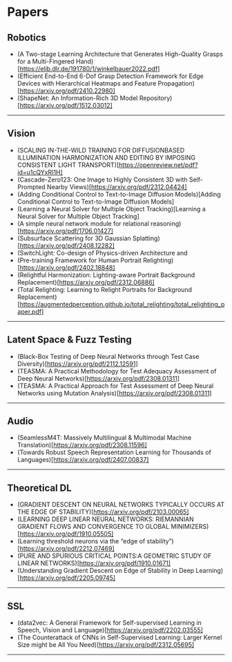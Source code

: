 # Papers

## Robotics
- (A Two-stage Learning Architecture that Generates High-Quality Grasps for a Multi-Fingered Hand)[https://elib.dlr.de/191780/1/winkelbauer2022.pdf]
- (Efficient End-to-End 6-Dof Grasp Detection Framework for Edge Devices with Hierarchical Heatmaps and Feature Propagation)[https://arxiv.org/pdf/2410.22980]
- (ShapeNet: An Information-Rich 3D Model Repository)[https://arxiv.org/pdf/1512.03012]

---

## Vision
- (SCALING IN-THE-WILD TRAINING FOR DIFFUSIONBASED ILLUMINATION HARMONIZATION AND EDITING BY IMPOSING CONSISTENT LIGHT TRANSPORT)[https://openreview.net/pdf?id=u1cQYxRI1H]
- (Cascade-Zero123: One Image to Highly Consistent 3D with Self-Prompted Nearby Views)[https://arxiv.org/pdf/2312.04424]
- (Adding Conditional Control to Text-to-Image Diffusion Models)[Adding Conditional Control to Text-to-Image Diffusion Models]
- (Learning a Neural Solver for Multiple Object Tracking)[Learning a Neural Solver for Multiple Object Tracking]
- (A simple neural network module for relational reasoning)[https://arxiv.org/pdf/1706.01427]
- (Subsurface Scattering for 3D Gaussian Splatting)[https://arxiv.org/pdf/2408.12282]
- (SwitchLight: Co-design of Physics-driven Architecture and
- (Pre-training Framework for Human Portrait Relighting)[https://arxiv.org/pdf/2402.18848]
- (Relightful Harmonization: Lighting-aware Portrait Background Replacement)[https://arxiv.org/pdf/2312.06886]
- (Total Relighting: Learning to Relight Portraits for Background Replacement)[https://augmentedperception.github.io/total_relighting/total_relighting_paper.pdf]

---

## Latent Space & Fuzz Testing
- (Black-Box Testing of Deep Neural Networks through Test Case Diversity)[https://arxiv.org/pdf/2112.12591]
- (TEASMA: A Practical Methodology for Test Adequacy Assessment of Deep Neural Networks)[https://arxiv.org/pdf/2308.01311]
- (TEASMA: A Practical Approach for Test Assessment of Deep Neural Networks using Mutation Analysis)[https://arxiv.org/pdf/2308.01311]

---

## Audio
- (SeamlessM4T: Massively Multilingual & Multimodal Machine Translation)[https://arxiv.org/pdf/2308.11596]
- (Towards Robust Speech Representation Learning for Thousands of Languages)[https://arxiv.org/pdf/2407.00837]

---

## Theoretical DL
- (GRADIENT DESCENT ON NEURAL NETWORKS TYPICALLY OCCURS AT THE EDGE OF STABILITY)[https://arxiv.org/pdf/2103.00065]
- (LEARNING DEEP LINEAR NEURAL NETWORKS: RIEMANNIAN GRADIENT FLOWS AND CONVERGENCE TO GLOBAL MINIMIZERS)[https://arxiv.org/pdf/1910.05505]
- (Learning threshold neurons via the “edge of stability”)[https://arxiv.org/pdf/2212.07469]
- (PURE AND SPURIOUS CRITICAL POINTS:A GEOMETRIC STUDY OF LINEAR NETWORKS)[https://arxiv.org/pdf/1910.01671]
- (Understanding Gradient Descent on Edge of Stability in Deep Learning)[https://arxiv.org/pdf/2205.09745]

---

## SSL
- (data2vec: A General Framework for Self-supervised Learning in Speech, Vision and Language)[https://arxiv.org/pdf/2202.03555]
- (The Counterattack of CNNs in Self-Supervised Learning: Larger Kernel Size might be All You Need)[https://arxiv.org/pdf/2312.05695]

---

